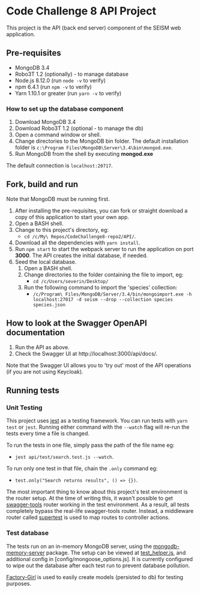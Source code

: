 # Code Challenge 8 API Project

This project is the API (back end server) component of the SEISM web application.

## Pre-requisites

* MongoDB 3.4
* Robo3T 1.2 (optionally) - to manage database
* Node.js 8.12.0 (run `node -v` to verify)
* npm 6.4.1 (run `npm -v` to verify)
* Yarn 1.10.1 or greater (run `yarn -v` to verify)

### How to set up the database component

1. Download MongoDB 3.4
2. Download Robo3T 1.2 (optional - to manage the db)
4. Open a command window or shell.
5. Change directories to the MongoDB bin folder. The default installation folder is `c:\Program Files\MongoDB\Server\3.4\bin\mongod.exe`.
6. Run MongoDB from the shell by executing **mongod.exe**

The default connection is `localhost:20717`.

## Fork, build and run

Note that MongoDB must be running first.

1. After installing the pre-requisites, you can fork or straight download a copy of this application to start your own app.
2. Open a BASH shell.
3. Change to this project's directory, eg:
    - `cd /c/My\ Repos/CodeChallenge8-repo2/API/`.
4. Download all the dependencies with `yarn install`.
5. Run `npm start` to start the webpack server to run the application on port **3000**.
The API creates the initial database, if needed.
6. Seed the local database.
    1. Open a BASH shell.
    1. Change directories to the folder containing the file to import, eg:
        - ```cd /c/Users/severin/Desktop/```
    1. Run the following command to import the 'species' collection:
        - ```/c/Program\ Files/MongoDB/Server/3.4/bin/mongoimport.exe -h localhost:27017 -d seism --drop --collection species species.json```

## How to look at the Swagger OpenAPI documentation

1. Run the API as above.
2. Check the Swagger UI at http://localhost:3000/api/docs/.

Note that the Swagger UI allows you to 'try out' most of the API operations (if you are not using Keycloak).

## Running tests

### Unit Testing

This project uses [jest](http://jestjs.io/) as a testing framework. You can run tests with
`yarn test` or `jest`. Running either command with the `--watch` flag will re-run the tests every time a file is changed.

To run the tests in one file, simply pass the path of the file name eg:
 - `jest api/test/search.test.js --watch`.

To run only one test in that file, chain the `.only` command eg:
 - `test.only("Search returns results", () => {})`.

The most important thing to know about this project's test environment is the router setup. At the time of writing this, it wasn't possible to get [swagger-tools](https://github.com/apigee-127/swagger-tools) router working in the test environment. As a result, all tests completely bypass the real-life swagger-tools router. Instead, a middleware router called [supertest](https://github.com/visionmedia/supertest) is used to map routes to controller actions.

### Test database

The tests run on an in-memory MongoDB server, using the [mongodb-memory-server](https://github.com/nodkz/mongodb-memory-server) package. The setup can be viewed at [test_helper.js](api/test/test_helper.js), and additional config in [config/mongoose_options.js]. It is currently configured to wipe out the database after each test run to prevent database pollution.

[Factory-Girl](https://github.com/aexmachina/factory-girl) is used to easily create models (persisted to db) for testing purposes.
